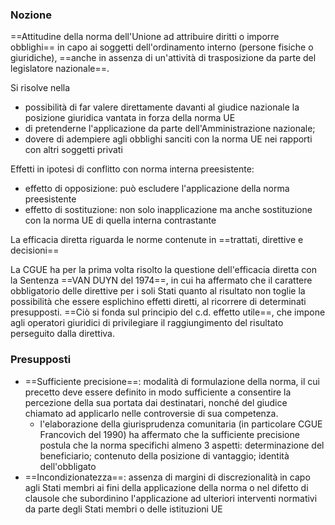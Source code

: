 ### Nozione 
==Attitudine della norma dell'Unione ad attribuire diritti o imporre obblighi== in capo ai soggetti dell'ordinamento interno (persone fisiche o giuridiche), ==anche in assenza di un'attività di trasposizione da parte del legislatore nazionale==.

Si risolve nella 
- possibilità di far valere direttamente davanti al giudice nazionale la posizione giuridica vantata in forza della norma UE
- di pretenderne l'applicazione da parte dell'Amministrazione nazionale; 
- dovere di adempiere agli obblighi sanciti con la norma UE nei rapporti con altri soggetti privati

Effetti in ipotesi di conflitto con norma interna preesistente:
- effetto di opposizione: può escludere l'applicazione della norma preesistente
- effetto di sostituzione: non solo inapplicazione ma anche sostituzione con la norma UE di quella interna contrastante

La efficacia diretta riguarda le norme contenute in ==trattati, direttive e decisioni==

La CGUE ha per la prima volta risolto la questione dell'efficacia diretta con la Sentenza ==VAN DUYN del 1974==, in cui ha affermato che il carattere obbligatorio delle direttive per i soli Stati quanto al risultato non toglie la possibilità che essere esplichino effetti diretti, al ricorrere di determinati presupposti. ==Ciò si fonda sul principio del c.d. effetto utile==, che impone agli operatori giuridici di privilegiare il raggiungimento del risultato perseguito dalla direttiva.


### Presupposti
- ==Sufficiente precisione==: modalità di formulazione della norma, il cui precetto deve essere definito in modo sufficiente a consentire la percezione della sua portata dai destinatari, nonché del giudice chiamato ad applicarlo nelle controversie di sua competenza.
	- l'elaborazione della giurisprudenza comunitaria (in particolare CGUE Francovich del 1990) ha affermato che la sufficiente precisione postula che la norma specifichi almeno 3 aspetti: determinazione del beneficiario; contenuto della posizione di vantaggio; identità dell'obbligato
- ==Incondizionatezza==: assenza di margini di discrezionalità in capo agli Stati membri ai fini della applicazione della norma o nel difetto di clausole che subordinino l'applicazione ad ulteriori interventi normativi da parte degli Stati membri o delle istituzioni UE